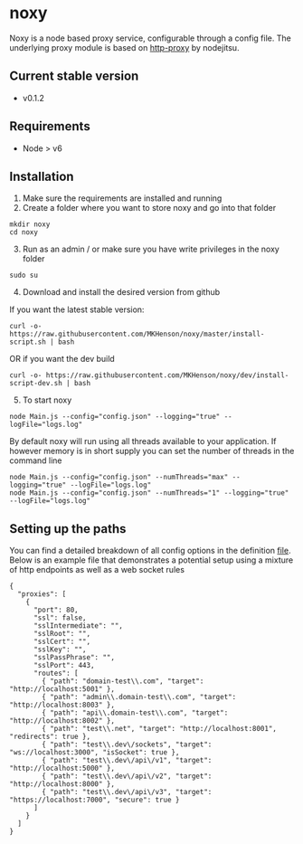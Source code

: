# noxy
Noxy is a node based proxy service, configurable through a config file. The underlying proxy module is based on [http-proxy](https://github.com/nodejitsu/node-http-proxy)
by nodejitsu.

## Current stable version
* v0.1.2

## Requirements
* Node > v6

## Installation

1) Make sure the requirements are installed and running
2) Create a folder where you want to store noxy and go into that folder

```
mkdir noxy
cd noxy
```

3) Run as an admin / or make sure you have write privileges in the noxy folder
```
sudo su
```

4) Download and install the desired version from github

If you want the latest stable version:

```
curl -o- https://raw.githubusercontent.com/MKHenson/noxy/master/install-script.sh | bash
```

OR if you want the dev build

```
curl -o- https://raw.githubusercontent.com/MKHenson/noxy/dev/install-script-dev.sh | bash
```

5) To start noxy
```
node Main.js --config="config.json" --logging="true" --logFile="logs.log"
```

By default noxy will run using all threads available to your application. If however memory is in short supply you
can set the number of threads in the command line

```
node Main.js --config="config.json" --numThreads="max" --logging="true" --logFile="logs.log"
node Main.js --config="config.json" --numThreads="1" --logging="true" --logFile="logs.log"
```

## Setting up the paths

You can find a detailed breakdown of all config options in the definition [file](./src/definitions/custom/config.d.ts).
Below is an example file that demonstrates a potential setup using a mixture of http endpoints as well as a web socket rules

```
{
  "proxies": [
    {
      "port": 80,
      "ssl": false,
      "sslIntermediate": "",
      "sslRoot": "",
      "sslCert": "",
      "sslKey": "",
      "sslPassPhrase": "",
      "sslPort": 443,
      "routes": [
        { "path": "domain-test\\.com", "target": "http://localhost:5001" },
		{ "path": "admin\\.domain-test\\.com", "target": "http://localhost:8003" },
        { "path": "api\\.domain-test\\.com", "target": "http://localhost:8002" },
		{ "path": "test\\.net", "target": "http://localhost:8001", "redirects": true },
		{ "path": "test\\.dev\/sockets", "target": "ws://localhost:3000", "isSocket": true },
		{ "path": "test\\.dev\/api\/v1", "target": "http://localhost:5000" },
		{ "path": "test\\.dev\/api\/v2", "target": "http://localhost:8000" },
        { "path": "test\\.dev\/api\/v3", "target": "https://localhost:7000", "secure": true }
      ]
    }
  ]
}
```
